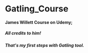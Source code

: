 # Gatling_Course
####
#### James Willett Course on Udemy;
##### All credits to him! 
##### That's my first steps with Gatling tool.
####
